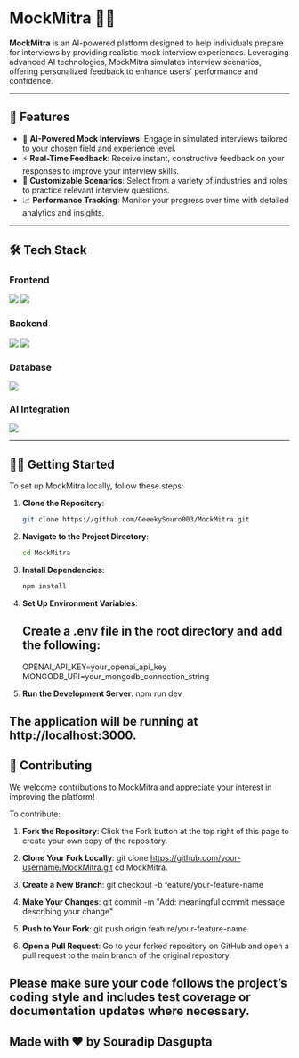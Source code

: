 # MockMitra 🎤🧠

**MockMitra** is an AI-powered platform designed to help individuals prepare for interviews by providing realistic mock interview experiences. Leveraging advanced AI technologies, MockMitra simulates interview scenarios, offering personalized feedback to enhance users' performance and confidence.

---

## 🚀 Features

- 🤖 **AI-Powered Mock Interviews**: Engage in simulated interviews tailored to your chosen field and experience level.
- ⚡ **Real-Time Feedback**: Receive instant, constructive feedback on your responses to improve your interview skills.
- 🎯 **Customizable Scenarios**: Select from a variety of industries and roles to practice relevant interview questions.
- 📈 **Performance Tracking**: Monitor your progress over time with detailed analytics and insights.

---

## 🛠️ Tech Stack

### Frontend  
<p>
  <img src="https://img.shields.io/badge/Next.js-000?logo=nextdotjs&logoColor=white" />
  <img src="https://img.shields.io/badge/Tailwind_CSS-38B2AC?logo=tailwind-css&logoColor=white" />
</p>

### Backend  
<p>
  <img src="https://img.shields.io/badge/Node.js-339933?logo=node.js&logoColor=white" />
  <img src="https://img.shields.io/badge/Express.js-000?logo=express&logoColor=white" />
</p>

### Database  
<p>
  <img src="https://img.shields.io/badge/MongoDB-4EA94B?logo=mongodb&logoColor=white" />
</p>

### AI Integration  
<p>
  <img src="https://img.shields.io/badge/OpenAI-412991?logo=openai&logoColor=white" />
</p>

---

## 🧑‍💻 Getting Started

To set up MockMitra locally, follow these steps:

1. **Clone the Repository**:

   ```bash
   git clone https://github.com/GeeekySouro003/MockMitra.git

2. **Navigate to the Project Directory**:

   ```bash
   cd MockMitra

3. **Install Dependencies**:
   ```bash
   npm install

4. **Set Up Environment Variables**:
   ## Create a .env file in the root directory and add the following:
   OPENAI_API_KEY=your_openai_api_key
   MONGODB_URI=your_mongodb_connection_string

5. **Run the Development Server**:
     npm run dev

## The application will be running at http://localhost:3000.


## 🤝 Contributing

We welcome contributions to MockMitra and appreciate your interest in improving the platform!

To contribute:

1. **Fork the Repository**:
Click the Fork button at the top right of this page to create your own copy of the repository.

2. **Clone Your Fork Locally**:
git clone https://github.com/your-username/MockMitra.git
cd MockMitra.

3. **Create a New Branch**:
git checkout -b feature/your-feature-name

4. **Make Your Changes**:
git commit -m "Add: meaningful commit message describing your change"

5. **Push to Your Fork**:
git push origin feature/your-feature-name

6. **Open a Pull Request**:
Go to your forked repository on GitHub and open a pull request to the main branch of the original repository.


## Please make sure your code follows the project’s coding style and includes test coverage or documentation updates where necessary.

## Made with ❤️ by Souradip Dasgupta